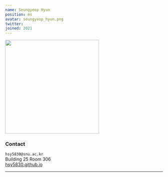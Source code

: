 ```yaml
---
name: Seungyeop Hyun
position: ms
avatar: seungyeop_hyun.png
twitter:
joined: 2021
---
```


<img width="300" src="{{site.baseurl}}/images/people/{{page.avatar}}" data-action="zoom">

### Contact

<i class="fa fa-envelope-o"></i>  `hsy5830@snu.ac.kr`<br>
<i class="fa fa-building"></i> Building 25 Room 306 <br>
<i class="fa fa-bar-chart"></i> [hsy5830.github.io](http://hsy5830.github.io)

<hr>
